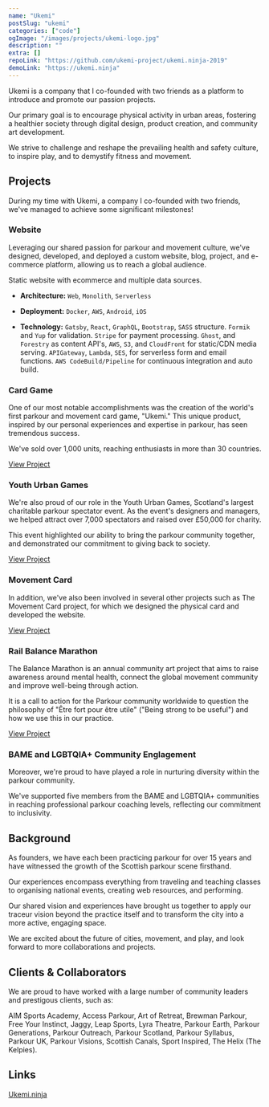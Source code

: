 ```yaml
---
name: "Ukemi"
postSlug: "ukemi"
categories: ["code"]
ogImage: "/images/projects/ukemi-logo.jpg"
description: ""
extra: []
repoLink: "https://github.com/ukemi-project/ukemi.ninja-2019"
demoLink: "https://ukemi.ninja"
---
```


Ukemi is a company that I co-founded with two friends as a platform to introduce and promote our passion projects.

Our primary goal is to encourage physical activity in urban areas, fostering a healthier society through digital design, product creation, and community art development.

We strive to challenge and reshape the prevailing health and safety culture, to inspire play, and to demystify fitness and movement.

## Projects

During my time with Ukemi, a company I co-founded with two friends, we've managed to achieve some significant milestones!

### Website

Leveraging our shared passion for parkour and movement culture, we've designed, developed, and deployed a custom website, blog, project, and e-commerce platform, allowing us to reach a global audience.

Static website with ecommerce and multiple data sources.

- **Architecture:** `Web`, `Monolith`, `Serverless`

- **Deployment:** `Docker`, `AWS`, `Android`, `iOS`

- **Technology:** `Gatsby`, `React`, `GraphQL`, `Bootstrap`, `SASS` structure. `Formik` and `Yup` for validation. `Stripe` for payment processing. `Ghost`, and `Forestry` as content API's, `AWS`, `S3`, and `CloudFront` for static/CDN media serving. `APIGateway`, `Lambda`, `SES`, for serverless form and email functions. `AWS CodeBuild/Pipeline` for continuous integration and auto build.

### Card Game

One of our most notable accomplishments was the creation of the world's first parkour and movement card game, "Ukemi." This unique product, inspired by our personal experiences and expertise in parkour, has seen tremendous success.

We've sold over 1,000 units, reaching enthusiasts in more than 30 countries.

[View Project](/projects/ukemi-card-game)

### Youth Urban Games

We're also proud of our role in the Youth Urban Games, Scotland's largest charitable parkour spectator event. As the event's designers and managers, we helped attract over 7,000 spectators and raised over £50,000 for charity.

This event highlighted our ability to bring the parkour community together, and demonstrated our commitment to giving back to society.

[View Project](/projects/youth-urban-games)

### Movement Card

In addition, we've also been involved in several other projects such as The Movement Card project, for which we designed the physical card and developed the website.

[View Project](/projects/movement-card)

### Rail Balance Marathon

The Balance Marathon is an annual community art project that aims to raise awareness around mental health, connect the global movement community and improve well-being through action.

It is a call to action for the Parkour community worldwide to question the philosophy of "Être fort pour être utile" ("Being strong to be useful") and how we use this in our practice.

[View Project](/projects/balance-marathon)

### BAME and LGBTQIA+ Community Englagement

Moreover, we're proud to have played a role in nurturing diversity within the parkour community.

We've supported five members from the BAME and LGBTQIA+ communities in reaching professional parkour coaching levels, reflecting our commitment to inclusivity.

## Background

As founders, we have each been practicing parkour for over 15 years and have witnessed the growth of the Scottish parkour scene firsthand.

Our experiences encompass everything from traveling and teaching classes to organising national events, creating web resources, and performing.

Our shared vision and experiences have brought us together to apply our traceur vision beyond the practice itself and to transform the city into a more active, engaging space.

We are excited about the future of cities, movement, and play, and look forward to more collaborations and projects.

## Clients & Collaborators

We are proud to have worked with a large number of community leaders and prestigous clients, such as:

AIM Sports Academy, Access Parkour, Art of Retreat, Brewman Parkour, Free Your Instinct, Jaggy, Leap Sports, Lyra Theatre, Parkour Earth, Parkour Generations, Parkour Outreach, Parkour Scotland, Parkour Syllabus, Parkour UK, Parkour Visions, Scottish Canals, Sport Inspired, The Helix (The Kelpies).

## Links

[Ukemi.ninja](https://ukemi.ninja)
